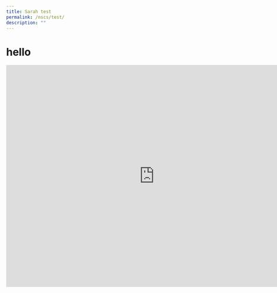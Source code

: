 ```yaml
---
title: Sarah test
permalink: /nscs/test/
description: ""
---
```

# hello

<iframe src="https://calendar.google.com/calendar/embed?src=keitht.tan%40gmail.com&ctz=Asia%2FSingapore" style="border: 0" width="800" height="600" frameborder="0" scrolling="no"></iframe>